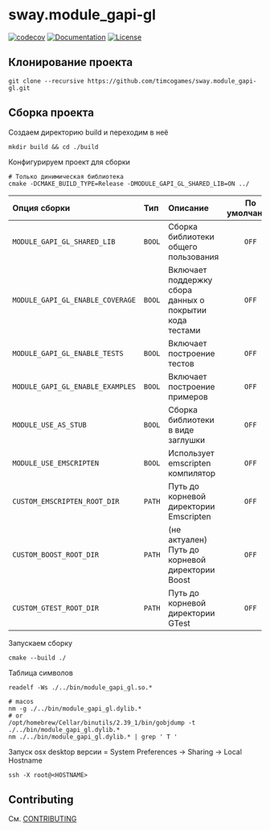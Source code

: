 # sway.module_gapi-gl

[![codecov][codecov-svg]][codecov-url] [![Documentation][codedocs-svg]][codedocs-url] [![License][license-svg]][license-url]

## Клонирование проекта

```console
git clone --recursive https://github.com/timcogames/sway.module_gapi-gl.git
```

## Сборка проекта

Создаем директорию build и переходим в неё

```console
mkdir build && cd ./build
```

Конфигурируем проект для сборки

```console
# Только динимическая библиотека
cmake -DCMAKE_BUILD_TYPE=Release -DMODULE_GAPI_GL_SHARED_LIB=ON ../
```

Опция сборки | Тип | Описание | По умолчанию
:---|:---|:---|:---:
`MODULE_GAPI_GL_SHARED_LIB` | `BOOL` | Сборка библиотеки общего пользования | `OFF`
`MODULE_GAPI_GL_ENABLE_COVERAGE` | `BOOL` | Включает поддержку сбора данных о покрытии кода тестами | `OFF`
`MODULE_GAPI_GL_ENABLE_TESTS` | `BOOL` | Включает построение тестов | `OFF`
`MODULE_GAPI_GL_ENABLE_EXAMPLES` | `BOOL` | Включает построение примеров | `OFF`
`MODULE_USE_AS_STUB` | `BOOL` | Сборка библиотеки в виде заглушки | `OFF`
`MODULE_USE_EMSCRIPTEN` | `BOOL` | Использует emscripten компилятор | `OFF`
`CUSTOM_EMSCRIPTEN_ROOT_DIR` | `PATH` | Путь до корневой директории Emscripten | `OFF`
`CUSTOM_BOOST_ROOT_DIR` | `PATH` | (не актуален) Путь до корневой директории Boost | `OFF`
`CUSTOM_GTEST_ROOT_DIR` | `PATH` | Путь до корневой директории GTest | `OFF`

Запускаем сборку

```console
cmake --build ./
```

Таблица символов

```console
readelf -Ws ./../bin/module_gapi_gl.so.*

# macos
nm -g ./../bin/module_gapi_gl.dylib.*
# or
/opt/homebrew/Cellar/binutils/2.39_1/bin/gobjdump -t ./../bin/module_gapi_gl.dylib.*
nm ./../bin/module_gapi_gl.dylib.* | grep ' T '
```

Запуск osx desktop версии
<HOSTNAME> = System Preferences -> Sharing -> Local Hostname

```console
ssh -X root@<HOSTNAME>
```

## Contributing

См. [CONTRIBUTING](./github/CONTRIBUTING.md)

[codecov-svg]: https://codecov.io/gh/timcogames/sway.module_gapi-gl/branch/master/graph/badge.svg
[codecov-url]: https://codecov.io/gh/timcogames/sway.module_gapi-gl
[codedocs-svg]: https://codedocs.xyz/timcogames/sway.module_gapi-gl.svg
[codedocs-url]: https://codedocs.xyz/timcogames/sway.module_gapi-gl/
[license-svg]: https://img.shields.io/github/license/mashape/apistatus.svg
[license-url]: LICENSE

